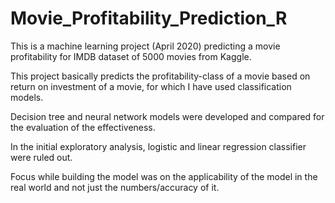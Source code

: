 # Movie_Profitability_Prediction_R
This is a machine learning project (April 2020) predicting a movie profitability for IMDB dataset of 5000 movies from Kaggle.

This project basically predicts the profitability-class of a movie based on return on investment of a movie, for which I have used classification models.

Decision tree and neural network models were developed and compared for the evaluation of the effectiveness.

In the initial exploratory analysis, logistic and linear regression classifier were ruled out.

Focus while building the model was on the applicability of the model in the real world and not just the numbers/accuracy of it.
